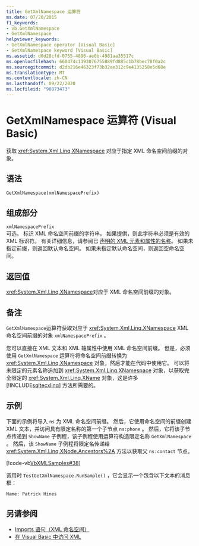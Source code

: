 ```yaml
---
title: GetXmlNamespace 运算符
ms.date: 07/20/2015
f1_keywords:
- vb.GetXmlNamespace
- GetXmlNamespace
helpviewer_keywords:
- GetXmlNamespace operator [Visual Basic]
- GetXmlNamespace keyword [Visual Basic]
ms.assetid: d0d28cfd-0755-4896-ae0b-4981aa35517c
ms.openlocfilehash: 660474c1193076755889fd885c1b78bec78f0a2c
ms.sourcegitcommit: d2db216e46323f73b32ae312c9e4135258e5d68e
ms.translationtype: MT
ms.contentlocale: zh-CN
ms.lasthandoff: 09/22/2020
ms.locfileid: "90873473"
---
```

# <a name="getxmlnamespace-operator-visual-basic"></a>GetXmlNamespace 运算符 (Visual Basic)

获取 <xref:System.Xml.Linq.XNamespace> 对应于指定 XML 命名空间前缀的对象。  
  
## <a name="syntax"></a>语法  
  
```vb  
GetXmlNamespace(xmlNamespacePrefix)  
```  
  
## <a name="parts"></a>组成部分  

 `xmlNamespacePrefix`  
 可选。 标识 XML 命名空间前缀的字符串。 如果提供，则此字符串必须是有效的 XML 标识符。 有关详细信息，请参阅已 [声明的 XML 元素和属性的名称](../../programming-guide/language-features/xml/names-of-declared-xml-elements-and-attributes.md)。 如果未指定前缀，则返回默认命名空间。 如果未指定默认命名空间，则返回空命名空间。  
  
## <a name="return-value"></a>返回值  

 <xref:System.Xml.Linq.XNamespace>对应于 XML 命名空间前缀的对象。  
  
## <a name="remarks"></a>备注  

 `GetXmlNamespace`运算符获取对应于 <xref:System.Xml.Linq.XNamespace> XML 命名空间前缀的对象 `xmlNamespacePrefix` 。  
  
 您可以直接在 XML 文本和 XML 轴属性中使用 XML 命名空间前缀。 但是，必须使用 `GetXmlNamespace` 运算符将命名空间前缀转换为 <xref:System.Xml.Linq.XNamespace> 对象，然后才能在代码中使用它。 可以将未限定的元素名称追加到 <xref:System.Xml.Linq.XNamespace> 对象，以获取完全限定的 <xref:System.Xml.Linq.XName> 对象，这是许多 [!INCLUDE[sqltecxlinq](~/includes/sqltecxlinq-md.md)] 方法所需要的。  
  
## <a name="example"></a>示例  

 下面的示例将导入 `ns` 为 XML 命名空间前缀。 然后，它使用命名空间的前缀创建 XML 文本，并访问具有限定名称的第一个子节点 `ns:phone` 。 然后，它将该子节点传递到 `ShowName` 子例程，该子例程使用运算符构造限定名称 `GetXmlNamespace` 。 然后，该 `ShowName` 子例程将限定名传递给 <xref:System.Xml.Linq.XNode.Ancestors%2A> 方法以获取父 `ns:contact` 节点。  
  
 [!code-vb[VbXMLSamples#38](~/samples/snippets/visualbasic/VS_Snippets_VBCSharp/VbXMLSamples/VB/GetXmlNamespace.vb#38)]  
  
 调用时 `TestGetXmlNamespace.RunSample()` ，它会显示一个包含以下文本的消息框：  
  
 `Name: Patrick Hines`  
  
## <a name="see-also"></a>另请参阅

- [Imports 语句（XML 命名空间）](../statements/imports-statement-xml-namespace.md)
- [在 Visual Basic 中访问 XML](../../programming-guide/language-features/xml/accessing-xml.md)
